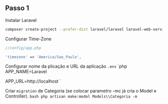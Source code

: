 ## Passo 1

Instalar Laravel
```bash
composer create-project --prefer-dist laravel/laravel laravel-web-service "6.*"
```

Configurar Time-Zone 
```php
//config/app.php

'timezone' => 'America/Sao_Paulo',
```

Configurar nome da plicação e URL da aplicação `.env`
`php
APP_NAME=Laravel

APP_URL=http://localhost
`

Criar `migration` de Categoria (se colocar parametro -mc já cria o Model e Controller).
``bash
php artisan make:model Models\\Categoria -m
``

